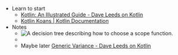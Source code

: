 - Learn to start
	- [Kotlin: An Illustrated Guide - Dave Leeds on Kotlin](https://typealias.com/start/)
	- [Kotlin Koans | Kotlin Documentation](https://kotlinlang.org/docs/koans.html)
- Notes
	- ![A decision tree describing how to choose a scope function.](https://typealias.com/img/start/scopes-and-scope-functions/scope-function-flow-chart.png)
	-
	- Maybe later [Generic Variance - Dave Leeds on Kotlin](https://typealias.com/start/kotlin-variance/)